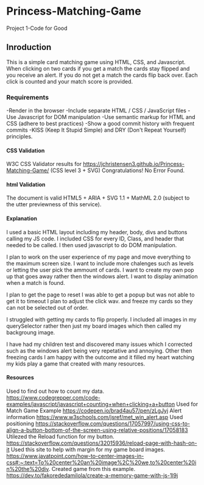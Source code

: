 # Princess-Matching-Game

Project 1-Code for Good

## Inroduction

This is a simple card matching game using HTML, CSS, and Javascript. When clicking on two cards if you get a match the cards stay flipped and you receive an alert. If you do not get a match the cards flip back over. Each click is counted and your match score is provided. 
 

### Requirements

-Render in the browser
-Include separate HTML / CSS / JavaScript files
-Use Javascript for DOM manipulation
-Use semantic markup for HTML and CSS (adhere to best practices)
-Show a good commit history with frequent commits
-KISS (Keep It Stupid Simple) and DRY (Don't Repeat    Yourself) principles.



#### CSS Validation
W3C CSS Validator results for https://jchristensen3.github.io/Princess-Matching-Game/ (CSS level 3 + SVG)
Congratulations! No Error Found.

#### html Validation 
The document is valid HTML5 + ARIA + SVG 1.1 + MathML 2.0 (subject to the utter previewness of this service).


#### Explanation

I used a basic HTML layout including my header, body, divs and buttons calling my JS code. I included CSS for every ID, Class, and header that needed to be called. I then used javascript to do DOM manipulation. 

I plan to work on the user experience of my page and move everything to the maximum screen size. I want to include more chalenges such as levels or letting the user pick the ammount of cards. I want to create my own pop up that goes away rather then the windows alert. I want to display animation when a match is found. 

I plan to get the page to reset 
I was able to get a popup but was not able to get it to timeout
I plan to adjust the click wav. and freeze my cards so they can not be selected out of order. 

I struggled with getting my cards to flip properly. 
I included all images in my querySelector rather then just my board images which then called my backgroung image. 

I have had my children test and discovered many issues which I corrected such as the windows alert being very repetative and annoying. Other then freezing cards I am happy with the outcome and it filled my heart watching my kids play a game that created with many resources. 


#### Resources


Used to find out how to count my data. 
https://www.codegrepper.com/code-examples/javascript/javascript+counting+when+clicking+a+button
Used for Match Game Example
https://codepen.io/brad4au57/pen/zLgJyj
Alert information
https://www.w3schools.com/jsref/met_win_alert.asp
Used positioning
https://stackoverflow.com/questions/17057997/using-css-to-align-a-button-bottom-of-the-screen-using-relative-positions/17058183
Utilezed the Reload function for my button.
https://stackoverflow.com/questions/32015936/reload-page-with-hash-on-it
Used this site to help with margin for my game board images.
https://www.javatpoint.com/how-to-center-images-in-css#:~:text=To%20center%20an%20image%2C%20we,to%20center%20in%20the%20div.
Created game from this example.
https://dev.to/fakorededamilola/create-a-memory-game-with-js-1l9j
